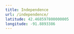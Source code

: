 ```yaml
---
title: Independence
url: /independence/
latitude: 42.468597800000005
longitude: -91.8893386
---
```

